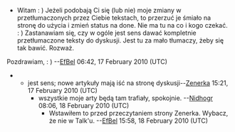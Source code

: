 - Witam : ) Jeżeli podobają Ci się (lub nie) moje zmiany w
  przetłumaczonych przez Ciebie tekstach, to przerzuć je śmiało na
  stronę do użycia i zmień status na done. Nie ma tu na co i kogo
  czekać. : ) Zastanawiam się, czy w ogóle jest sens dawać kompletnie
  przetłumaczone teksty do dyskusji. Jest tu za mało tłumaczy, żeby się
  tak bawić. Rozważ.

Pozdrawiam, : ) --[EfBel](User:EfBel "wikilink") 06:42, 17 February 2010
(UTC)

- - jest sens; nowe artykuły mają iść na stronę
    dyskusji--[Zenerka](User:Zenerka "wikilink") 15:21, 17 February 2010
    (UTC)
    - wszystkie moje arty będą tam trafiały, spokojnie.
      --[Nidhogr](User:Nidhogr "wikilink") 08:06, 18 February 2010 (UTC)
      - Wstawiłem to przed przeczytaniem strony Zenerka. Wybacz, że nie
        w Talk'u. --[EfBel](User:EfBel "wikilink") 15:58, 18 February
        2010 (UTC)